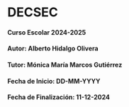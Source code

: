 # DECSEC

#### Curso Escolar 2024-2025
#### Autor: Alberto Hidalgo Olivera
#### Tutor: Mónica María Marcos Gutiérrez
#### Fecha de Inicio: DD-MM-YYYY
#### Fecha de Finalización: 11-12-2024
